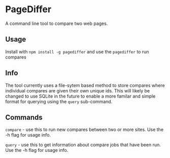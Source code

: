 # PageDiffer
A command line tool to compare two web pages.

## Usage
Install with `npm install -g pagediffer` and use the `pagediffer` to run compares

## Info

The tool currently uses a file-sytem based method to store compares where individual compares are given their own unique ids. This will likely be changed to use SQLite in the future to enable a more familar and simple format for querying using the `query` sub-command.


## Commands

`compare` - use this to run new compares between two or more sites. Use the -h flag for usage info.

`query` - use this to get information about compare jobs that have been run. Use the -h flag for usage info.



